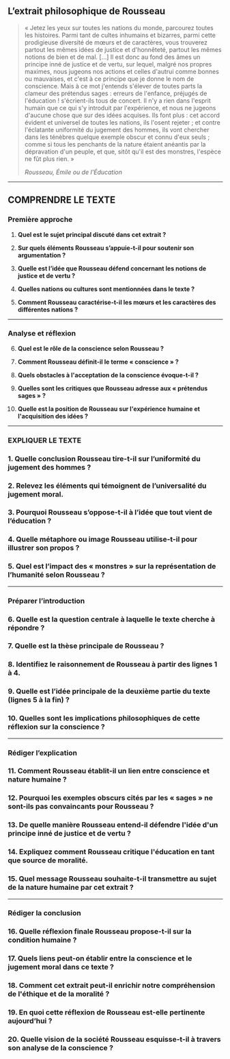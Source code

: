 ## L’extrait philosophique de Rousseau

> « Jetez les yeux sur toutes les nations du monde, parcourez toutes les histoires. Parmi tant de cultes inhumains et bizarres, parmi cette prodigieuse diversité de mœurs et de caractères, vous trouverez partout les mêmes idées de justice et d'honnêteté, partout les mêmes notions de bien et de mal. […] Il est donc au fond des âmes un principe inné de justice et de vertu, sur lequel, malgré nos propres maximes, nous jugeons nos actions et celles d'autrui comme bonnes ou mauvaises, et c'est à ce principe que je donne le nom de conscience. Mais à ce mot j'entends s'élever de toutes parts la clameur des prétendus sages : erreurs de l'enfance, préjugés de l'éducation ! s'écrient-ils tous de concert. Il n'y a rien dans l'esprit humain que ce qui s'y introduit par l'expérience, et nous ne jugeons d'aucune chose que sur des idées acquises. Ils font plus : cet accord évident et universel de toutes les nations, ils l'osent rejeter ; et contre l'éclatante uniformité du jugement des hommes, ils vont chercher dans les ténèbres quelque exemple obscur et connu d'eux seuls ; comme si tous les penchants de la nature étaient anéantis par la dépravation d'un peuple, et que, sitôt qu'il est des monstres, l'espèce ne fût plus rien. »
>
> *Rousseau, Émile ou de l'Éducation*

---

## COMPRENDRE LE TEXTE

### Première approche

1. **Quel est le sujet principal discuté dans cet extrait ?**

2. **Sur quels éléments Rousseau s’appuie-t-il pour soutenir son argumentation ?**

3. **Quelle est l’idée que Rousseau défend concernant les notions de justice et de vertu ?**

4. **Quelles nations ou cultures sont mentionnées dans le texte ?**

5. **Comment Rousseau caractérise-t-il les mœurs et les caractères des différentes nations ?**

---

### Analyse et réflexion

6. **Quel est le rôle de la conscience selon Rousseau ?**

7. **Comment Rousseau définit-il le terme « conscience » ?**

8. **Quels obstacles à l'acceptation de la conscience évoque-t-il ?**

9. **Quelles sont les critiques que Rousseau adresse aux « prétendus sages » ?**

10. **Quelle est la position de Rousseau sur l'expérience humaine et l'acquisition des idées ?**

---

### EXPLIQUER LE TEXTE

### 1. Quelle conclusion Rousseau tire-t-il sur l’uniformité du jugement des hommes ?  

### 2. Relevez les éléments qui témoignent de l’universalité du jugement moral.  

### 3. Pourquoi Rousseau s’oppose-t-il à l’idée que tout vient de l’éducation ?  

### 4. Quelle métaphore ou image Rousseau utilise-t-il pour illustrer son propos ?  

### 5. Quel est l’impact des « monstres » sur la représentation de l’humanité selon Rousseau ?  

---

### Préparer l’introduction

### 6. Quelle est la question centrale à laquelle le texte cherche à répondre ?  

### 7. Quelle est la thèse principale de Rousseau ?  

### 8. Identifiez le raisonnement de Rousseau à partir des lignes 1 à 4.  

### 9. Quelle est l’idée principale de la deuxième partie du texte (lignes 5 à la fin) ?  

### 10. Quelles sont les implications philosophiques de cette réflexion sur la conscience ?  

---

### Rédiger l’explication

### 11. Comment Rousseau établit-il un lien entre conscience et nature humaine ?  

### 12. Pourquoi les exemples obscurs cités par les « sages » ne sont-ils pas convaincants pour Rousseau ?  

### 13. De quelle manière Rousseau entend-il défendre l'idée d'un principe inné de justice et de vertu ?  

### 14. Expliquez comment Rousseau critique l'éducation en tant que source de moralité.  

### 15. Quel message Rousseau souhaite-t-il transmettre au sujet de la nature humaine par cet extrait ?  

---

### Rédiger la conclusion

### 16. Quelle réflexion finale Rousseau propose-t-il sur la condition humaine ?  

### 17. Quels liens peut-on établir entre la conscience et le jugement moral dans ce texte ?  

### 18. Comment cet extrait peut-il enrichir notre compréhension de l'éthique et de la moralité ?  

### 19. En quoi cette réflexion de Rousseau est-elle pertinente aujourd’hui ?  

### 20. Quelle vision de la société Rousseau esquisse-t-il à travers son analyse de la conscience ?  